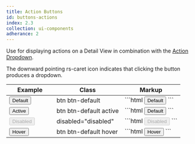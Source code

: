 ```yaml
---
title: Action Buttons
id: buttons-actions
index: 2.3
collection: ui-components
adherance: 2
---
```

<div class="row">
  <div class="col-md-3">
    <div class="span-3">
      <p>Use for displaying actions on a Detail View in combination with the <a href="/ui-components/#dropdowns">Action Dropdown</a>.</p>
      <p>The downward pointing rs-caret icon indicates that clicking the button produces a dropdown.</p>
    </div>

  </div>
  <div class="col-md-9">

<table class="table">
  <thead>
    <tr>
      <th style="width:110px">Example</th>
      <th>Class</th>
      <th>Markup</th>
    </tr>
  </thead>
  <tbody>
    <tr>
      <td>
        <button class="btn btn-default">
          <span class="fa fa-cog"></span> Default
          <span class="fa fa-caret-down"></span>
        </button>
      </td>
      <td>btn btn-default</td>
      <td>
        ```html
<button class="btn btn-default">
  <span class="fa fa-cog"></span> Default
  <span class="fa fa-caret-down"></span>
</button>
        ```
      </td>
    </tr>
    <tr>
      <td>
        <button class="btn btn-default active">
          <span class="fa fa-cog"></span>
          Active
          <span class="fa fa-caret-down"></span>
        </button>
      </td>
      <td>btn btn-default active</td>
      <td>
        ```html
<button class="btn btn-default active">
  <span class="fa fa-cog"></span> Default
  <span class="fa fa-caret-down"></span>
</button>
        ```
      </td>
    </tr>
    <tr>
      <td>
        <button class="btn btn-default" disabled="disabled">
          <span class="fa fa-cog"></span>
          Disabled
          <span class="fa fa-caret-down"></span>
        </button>
      </td>
      <td>disabled="disabled"</td>
      <td>
        ```html
<button class="btn btn-default" disabled="disabled">
  <span class="fa fa-cog"></span> Disabled
  <span class="fa fa-caret-down"></span>
</button>
        ```
      </td>
    </tr>
    <tr>
      <td>
        <button class="btn btn-default hover">
          <span class="fa fa-cog"></span>
          Hover
          <span class="fa fa-caret-down"></span>
        </button>
      </td>
      <td>btn btn-default hover</td>
      <td>
        ```html
<button class="btn btn-default hover">
  <span class="fa fa-cog"></span> Hover
  <span class="fa fa-caret-down"></span>
</button>
        ```
      </td>
    </tr>
  </tbody>
</table>

  </div>
</div>
